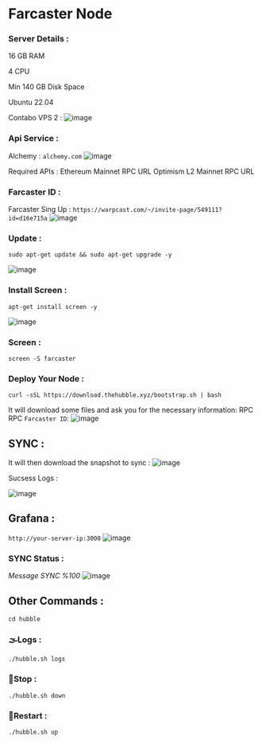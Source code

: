 # Farcaster Node

### Server Details : 

16 GB RAM

4 CPU

Min 140 GB Disk Space 

Ubuntu 22.04

Contabo VPS 2 : 
![image](https://github.com/CzLuckyStar/NODE-VALIDATOR/assets/130622293/aae01e29-1428-4721-86b8-90df771d41d7)


### Api Service : 

Alchemy : `alchemy.com`
![image](https://github.com/CzLuckyStar/NODE-VALIDATOR/assets/130622293/5e7375dd-188d-484d-8a3a-520b4bbc6638)


Required APIs : 
Ethereum Mainnet RPC URL 
Optimism L2 Mainnet RPC URL 

### Farcaster ID : 
Farcaster Sing Up : `https://warpcast.com/~/invite-page/549111?id=d16e715a`
![image](https://github.com/CzLuckyStar/NODE-VALIDATOR/assets/130622293/ca7f1ee8-df21-435f-a5a4-9f3916c4f77d)



### Update : 
```
sudo apt-get update && sudo apt-get upgrade -y
```
![image](https://github.com/CzLuckyStar/NODE-VALIDATOR/assets/130622293/0c48b59a-d88a-4a71-8903-51d6f5217369)

### Install Screen  : 
```
apt-get install screen -y
```
![image](https://github.com/CzLuckyStar/NODE-VALIDATOR/assets/130622293/d98cff91-93d7-48f0-acc7-b3ce1c457ce0)

### Screen : 
```
screen -S farcaster
```

### Deploy Your Node : 
```
curl -sSL https://download.thehubble.xyz/bootstrap.sh | bash
```
It will download some files and ask you for the necessary information: RPC RPC `Farcaster ID`:
![image](https://github.com/CzLuckyStar/NODE-VALIDATOR/assets/130622293/83952570-7468-4466-ab3f-1683675a0500)


## SYNC :
It will then download the snapshot to sync : 
![image](https://github.com/CzLuckyStar/NODE-VALIDATOR/assets/130622293/6da956ef-bbb2-402d-8d31-a6fe3581f04e)


Sucsess Logs : 

![image](https://github.com/CzLuckyStar/NODE-VALIDATOR/assets/130622293/3ad244fb-e20a-4887-be25-b32a55b76914)

## Grafana : 
`http://your-server-ip:3000`
![image](https://github.com/CzLuckyStar/NODE-VALIDATOR/assets/130622293/d23c35ea-71be-4ea5-8307-4fa5ccd1f0ea)


### SYNC Status : 
_Message SYNC %100_
![image](https://github.com/CzLuckyStar/NODE-VALIDATOR/assets/130622293/0a4b15cf-5db8-4074-9b20-88a7816f3b73)


## Other Commands : 
```
cd hubble
```
### 🌫️Logs : 

```
./hubble.sh logs
```

### 🧧Stop : 

```
./hubble.sh down
```

### 💫Restart :

```
./hubble.sh up
```

